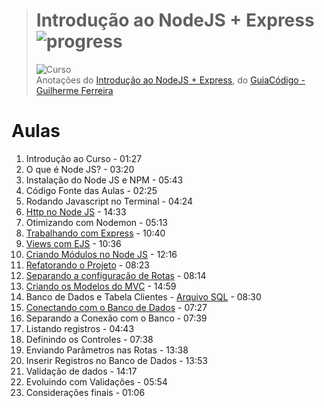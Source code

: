 ># **Introdução ao NodeJS + Express** ![progress](http://progressed.io/bar/74?title=completed "progress")
> ![Curso](https://udemy-images.udemy.com/course/750x422/1195840_1826.jpg)  
> Anotações do [Introdução ao NodeJS + Express](https://www.udemy.com/introducao-ao-node-js-express), do [GuiaCódigo - Guilherme Ferreira](https://www.udemy.com/introducao-ao-node-js-express/#instructor-1)



# Aulas
1. Introdução ao Curso - 01:27
2. O que é Node JS? - 03:20
3. Instalação do Node JS e NPM - 05:43
4. Código Fonte das Aulas - 02:25
5. Rodando Javascript no Terminal - 04:24
6. [Http no Node JS](https://github.com/RenatoSiqueira/Udemy_Introducao_ao_NodeJS_-_Express/tree/master/Aula%2006) - 14:33
7. Otimizando com Nodemon - 05:13
8. [Trabalhando com Express](https://github.com/RenatoSiqueira/Udemy_Introducao_ao_NodeJS_-_Express/tree/master/Aula%2008) - 10:40
9. [Views com EJS](https://github.com/RenatoSiqueira/Udemy_Introducao_ao_NodeJS_-_Express/tree/master/Aula%2009) - 10:36
10. [Criando Módulos no Node JS](https://github.com/RenatoSiqueira/Udemy_Introducao_ao_NodeJS_-_Express/tree/master/Aula%2010) - 12:16
11. [Refatorando o Projeto](https://github.com/RenatoSiqueira/Udemy_Introducao_ao_NodeJS_-_Express/tree/master/Aula%2011) - 08:23
12. [Separando a configuração de Rotas](https://github.com/RenatoSiqueira/Udemy_Introducao_ao_NodeJS_-_Express/tree/master/Aula%2012) - 08:14
13. [Criando os Modelos do MVC](https://github.com/RenatoSiqueira/Udemy_Introducao_ao_NodeJS_-_Express/tree/master/Aula%2013) - 14:59
14. Banco de Dados e Tabela Clientes - [Arquivo SQL](https://github.com/RenatoSiqueira/Udemy_Introducao_ao_NodeJS_-_Express/tree/master/Aula%2014) - 08:30
15. [Conectando com o Banco de Dados](https://github.com/RenatoSiqueira/Udemy_Introducao_ao_NodeJS_-_Express/tree/master/Aula%2015) - 07:27
16. Separando a Conexão com o Banco - 07:39
17. Listando registros - 04:43
18. Definindo os Controles - 07:38
19. Enviando Parâmetros nas Rotas - 13:38
20. Inserir Registros no Banco de Dados - 13:53
21. Validação de dados - 14:17
22. Evoluindo com Validações - 05:54
23. Considerações finais - 01:06